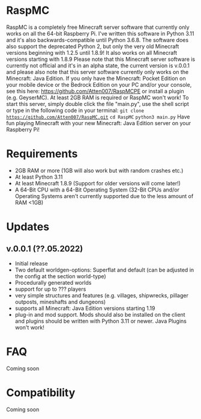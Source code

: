 # RaspMC
RaspMC is a completely free Minecraft server software that currently only works on all the 64-bit Raspberry Pi.
I've written this software in Python 3.11 and it's also backwards-compatible until Python 3.6.8.
The software does also support the deprecated Python 2, but only the very old Minecraft versions beginning with 1.2.5 until 1.8.9!
It also works on all Minecraft versions starting with 1.8.9
Please note that this Minecraft server software is currently not official and it's in an alpha state, the current version is v.0.0.1 and please also note that this server software currently only works on the Minecraft: Java Edition. 
If you only have the Minecraft: Pocket Edition on your mobile device or the Bedrock Edition on your PC and/or your console, see this here: https://github.com/Atten007/RaspMCPE or install a plugin (e.g. GeyserMC).
At least 2GB RAM is required or RaspMC won't work! To start this server, simply double click the file "main.py", use the shell script or type in the following code in your terminal:
<code>git clone https://github.com/Atten007/RaspMC.git</code>
<code>cd RaspMC</code>
<code>python3 main.py</code>
Have fun playing Minecraft with your new Minecraft: Java Edition server on your Raspberry Pi!

# Requirements
- 2GB RAM or more (1GB will also work but with random crashes etc.)
- At least Python 3.11
- At least Minecraft 1.8.9 (Support for older versions will come later!)
- A 64-Bit CPU with a 64-Bit Operating System (32-Bit CPUs and/or Operating Systems aren't currently supported due to the less amount of RAM <1GB)

# Updates
## v.0.0.1 (??.05.2022)

- Initial release
- Two default worldgen-options: Superflat and default (can be adjusted in the config at the section world-type)
- Procedurally generated worlds
- support for up to ??? players
- very simple structures and features (e.g. villages, shipwrecks, pillager outposts, mineshafts and dungeons)
- supports all Minecraft: Java Edition versions starting 1.19
- plug-in and mod support. Mods should also be installed on the client and plugins should be written with Python 3.11 or newer. Java Plugins won't work!

# FAQ

Coming soon

# Compatibility

Coming soon
